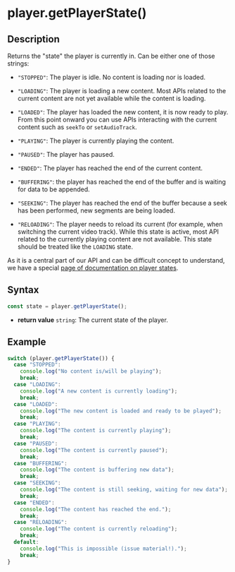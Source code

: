 # player.getPlayerState()

## Description

Returns the "state" the player is currently in.
Can be either one of those strings:

- `"STOPPED"`: The player is idle. No content is loading nor is loaded.

- `"LOADING"`: The player is loading a new content.
  Most APIs related to the current content are not yet available while the
  content is loading.

- `"LOADED"`: The player has loaded the new content, it is now ready to
  play.
  From this point onward you can use APIs interacting with the current content
  such as `seekTo` or `setAudioTrack`.

- `"PLAYING"`: The player is currently playing the content.

- `"PAUSED"`: The player has paused.

- `"ENDED"`: The player has reached the end of the current content.

- `"BUFFERING"`: the player has reached the end of the buffer and is waiting
  for data to be appended.

- `"SEEKING"`: The player has reached the end of the buffer because a seek
  has been performed, new segments are being loaded.

- `"RELOADING"`: The player needs to reload its current (for example, when
  switching the current video track).
  While this state is active, most API related to the currently playing
  content are not available. This state should be treated like the `LOADING`
  state.

As it is a central part of our API and can be difficult concept to understand,
we have a special [page of documentation on player states](../Player_States.md).

## Syntax

```js
const state = player.getPlayerState();
```
  - **return value** `string`:  The current state of the player.

## Example

```js
switch (player.getPlayerState()) {
  case "STOPPED":
    console.log("No content is/will be playing");
    break;
  case "LOADING":
    console.log("A new content is currently loading");
    break;
  case "LOADED":
    console.log("The new content is loaded and ready to be played");
    break;
  case "PLAYING":
    console.log("The content is currently playing");
    break;
  case "PAUSED":
    console.log("The content is currently paused");
    break;
  case "BUFFERING":
    console.log("The content is buffering new data");
    break;
  case "SEEKING":
    console.log("The content is still seeking, waiting for new data");
    break;
  case "ENDED":
    console.log("The content has reached the end.");
    break;
  case "RELOADING":
    console.log("The content is currently reloading");
    break;
  default:
    console.log("This is impossible (issue material!).");
    break;
}
```
